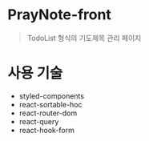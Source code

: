 # PrayNote-front
> TodoList 형식의 기도제목 관리 페이지
# 사용 기술
- styled-components
- react-sortable-hoc
- react-router-dom
- react-query
- react-hook-form

